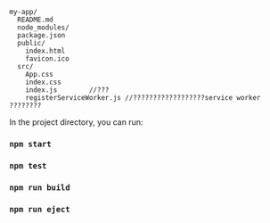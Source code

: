 

```
my-app/
  README.md
  node_modules/
  package.json
  public/
    index.html
    favicon.ico
  src/
    App.css
    index.css
    index.js        //???
    registerServiceWorker.js //??????????????????service worker ????????
```

In the project directory, you can run:

### `npm start`

### `npm test`

### `npm run build`

### `npm run eject`